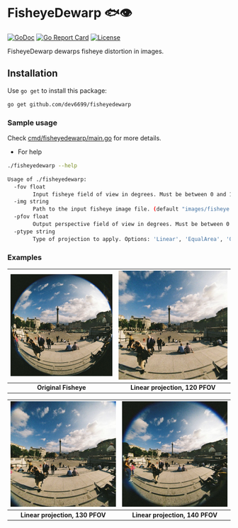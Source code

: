# FisheyeDewarp 🐟👁️

[![GoDoc](https://pkg.go.dev/badge/github.com/dev6699/fisheyedewarp)](https://pkg.go.dev/github.com/dev6699/fisheyedewarp)
[![Go Report Card](https://goreportcard.com/badge/github.com/dev6699/fisheyedewarp)](https://goreportcard.com/report/github.com/dev6699/fisheyedewarp)
[![License](https://img.shields.io/github/license/dev6699/fisheyedewarp)](LICENSE)

FisheyeDewarp dewarps fisheye distortion in images.

## Installation

Use `go get` to install this package:

```bash
go get github.com/dev6699/fisheyedewarp
```

### Sample usage
Check [cmd/fisheyedewarp/main.go](cmd/fisheyedewarp/main.go) for more details.

- For help
```bash
./fisheyedewarp --help
```
```bash
Usage of ./fisheyedewarp:
  -fov float
    	Input fisheye field of view in degrees. Must be between 0 and 180. (default 180)
  -img string
    	Path to the input fisheye image file. (default "images/fisheye.jpg")
  -pfov float
    	Output perspective field of view in degrees. Must be between 0 and 180. (default 120)
  -ptype string
    	Type of projection to apply. Options: 'Linear', 'EqualArea', 'Orthographic', 'Stereographic' (default "Linear")

```

### Examples

| ![Image 1](/images/fisheye.jpg) | ![Image 2](/images/fisheye_Linear_180_120.jpg) |
|:-------------------------------:|:-------------------------------:|
| **Original Fisheye**                     | **Linear projection, 120 PFOV**                     |

| ![Image 3](/images/fisheye_Linear_180_130.jpg) | ![Image 4](/images/fisheye_Linear_180_140.jpg) |
|:-------------------------------:|:-------------------------------:|
| **Linear projection, 130 PFOV**                     | **Linear projection, 140 PFOV**                     |
